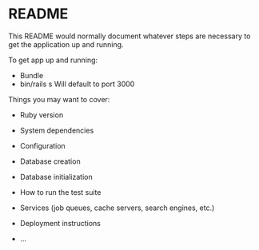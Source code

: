 # README

This README would normally document whatever steps are necessary to get the
application up and running.


To get app up and running:
* Bundle
* bin/rails s 
    Will default to port 3000
  



Things you may want to cover:

* Ruby version

* System dependencies

* Configuration

* Database creation

* Database initialization

* How to run the test suite

* Services (job queues, cache servers, search engines, etc.)

* Deployment instructions

* ...
